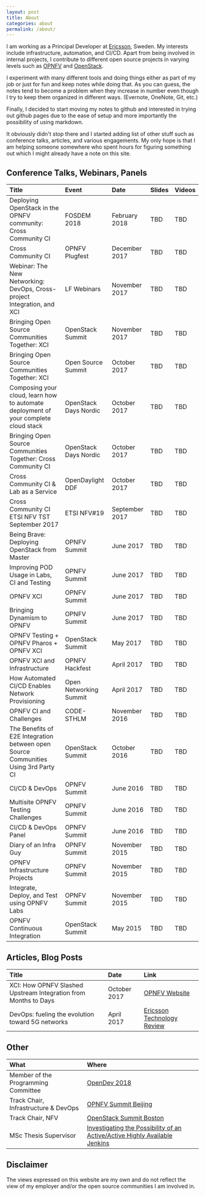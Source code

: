 ```yaml
---
layout: post
title: About
categories: about
permalink: /about/
---
```


I am working as a Principal Developer at [Ericsson](https://www.ericsson.com), Sweden. My interests include infrastructure, automation, and CI/CD.
Apart from being involved in internal projects, I contribute to different open source projects in varying levels such
as [OPNFV](https://www.opnfv.org) and [OpenStack](https://www.openstack.org).

I experiment with many different tools and doing things either as part of my job or just for fun and keep notes while
doing that. As you can guess, the notes tend to become a problem when they increase in number even though I try to keep
them organized in different ways. (Evernote, OneNote, Git, etc.)

Finally, I decided to start moving my notes to github and interested in trying out github pages due to the ease of setup and
more importantly the possibility of using markdown.

It obviously didn't stop there and I started adding list of other stuff such as conference talks, articles, and various
engagements. My only hope is that I am helping someone somewhere who spent hours for figuring something out which I might already have
a note on this site.

## Conference Talks, Webinars, Panels

| Title                                                                               | Event                 | Date           | Slides | Videos
| :---                                                                                | :---                  | :---           | :---   | :---
| Deploying OpenStack in the OPNFV community: Cross Community CI                      | FOSDEM 2018           | February 2018  | TBD    | TBD
| Cross Community CI                                                                  | OPNFV Plugfest        | December 2017  | TBD    | TBD
| Webinar: The New Networking: DevOps, Cross-project Integration, and XCI             | LF Webinars           | November 2017  | TBD    | TBD
| Bringing Open Source Communities Together: XCI                                      | OpenStack Summit      | November 2017  | TBD    | TBD
| Bringing Open Source Communities Together: XCI                                      | Open Source Summit    | October 2017   | TBD    | TBD
| Composing your cloud, learn how to automate deployment of your complete cloud stack | OpenStack Days Nordic | October 2017   | TBD    | TBD
| Bringing Open Source Communities Together: Cross Community CI                       | OpenStack Days Nordic | October 2017   | TBD    | TBD
| Cross Community CI & Lab as a Service                                               | OpenDaylight DDF      | October 2017   | TBD    | TBD
| Cross Community CI ETSI NFV TST September 2017                                      | ETSI NFV#19           | September 2017 | TBD    | TBD
| Being Brave: Deploying OpenStack from Master                                        | OPNFV Summit          | June 2017      | TBD    | TBD
| Improving POD Usage in Labs, CI and Testing                                         | OPNFV Summit          | June 2017      | TBD    | TBD
| OPNFV XCI                                                                           | OPNFV Summit          | June 2017      | TBD    | TBD
| Bringing Dynamism to OPNFV                                                          | OPNFV Summit          | June 2017      | TBD    | TBD
| OPNFV Testing + OPNFV Pharos + OPNFV XCI                                            | OpenStack Summit      | May 2017       | TBD    | TBD
| OPNFV XCI and Infrastructure                                                        | OPNFV Hackfest        | April 2017     | TBD    | TBD
| How Automated CI/CD Enables Network Provisioning                                    | Open Networking Summit| April 2017     | TBD    | TBD
| OPNFV CI and Challenges                                                             | CODE-STHLM            | November 2016  | TBD    | TBD
| The Benefits of E2E Integration between open Source Communities Using 3rd Party CI  | OpenStack Summit      | October 2016   | TBD    | TBD
| CI/CD & DevOps                                                                      | OPNFV Summit          | June 2016      | TBD    | TBD
| Multisite OPNFV Testing Challenges                                                  | OPNFV Summit          | June 2016      | TBD    | TBD
| CI/CD & DevOps Panel                                                                | OPNFV Summit          | June 2016      | TBD    | TBD
| Diary of an Infra Guy                                                               | OPNFV Summit          | November 2015  | TBD    | TBD
| OPNFV Infrastructure Projects                                                       | OPNFV Summit          | November 2015  | TBD    | TBD
| Integrate, Deploy, and Test using OPNFV Labs                                        | OPNFV Summit          | November 2015  | TBD    | TBD
| OPNFV Continuous Integration                                                        | OpenStack Summit      | May 2015       | TBD    | TBD

## Articles, Blog Posts

| Title                                                                   | Date       | Link
| :---                                                                    | :---       | :---
| XCI: How OPNFV Slashed Upstream Integration from Months to Days         | October 2017 | [OPNFV Website](https://www.opnfv.org/blog/2017/10/19/xci-how-opnfv-slashed-upstream-integration-from-months-to-days)
| DevOps: fueling the evolution toward 5G networks                        | April 2017   | [Ericsson Technology Review](https://www.ericsson.com/en/publications/ericsson-technology-review/archive/2017/devops-fueling-the-evolution-toward-5g-networks)

## Other

| What                                 | Where
| :---                                 | :---
| Member of the Programming Committee  | [OpenDev 2018](http://www.opendevconf.com/)
| Track Chair, Infrastructure & DevOps | [OPNFV Summit Beijing](https://www.opnfv.org/opnfv-summit-2017-event-recap)
| Track Chair, NFV                     | [OpenStack Summit Boston](https://www.openstack.org/summit/boston-2017/)
| MSc Thesis Supervisor                | [Investigating the Possibility of an Active/Active Highly Available Jenkins](https://www.diva-portal.org/smash/get/diva2:647472/FULLTEXT01.pdf)

## Disclaimer

The views expressed on this website are my own and do not reflect the view of my employer and/or the open source communities I am involved in.
